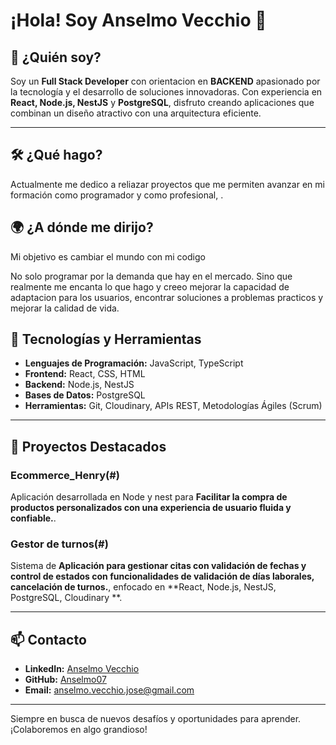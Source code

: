 # ¡Hola! Soy Anselmo Vecchio 👋

## 🧑 ¿Quién soy?

Soy un **Full Stack Developer** con orientacion en **BACKEND** apasionado por la tecnología y el desarrollo de soluciones innovadoras. Con experiencia en **React, Node.js, NestJS** y **PostgreSQL**, disfruto creando aplicaciones que combinan un diseño atractivo con una arquitectura eficiente.

---

## 🛠️ ¿Qué hago?
Actualmente me dedico a reliazar proyectos que me permiten avanzar en mi formación como programador y como profesional, . 

## 🌍 ¿A dónde me dirijo?
Mi objetivo es cambiar el mundo con mi codigo

No solo programar por la demanda que hay en el mercado. Sino que realmente me encanta lo que hago y creeo mejorar la capacidad de adaptacion para los usuarios, encontrar soluciones a problemas practicos y mejorar la calidad de vida. 


## 🚀 Tecnologías y Herramientas

- **Lenguajes de Programación:** JavaScript, TypeScript
- **Frontend:** React, CSS, HTML
- **Backend:** Node.js, NestJS
- **Bases de Datos:** PostgreSQL
- **Herramientas:** Git, Cloudinary, APIs REST, Metodologías Ágiles (Scrum)

---

## 💼 Proyectos Destacados

### Ecommerce_Henry(#)
Aplicación desarrollada en Node y nest para **Facilitar la compra de productos personalizados con una experiencia de usuario fluida y confiable.**.

### Gestor de turnos(#)
Sistema de **Aplicación para gestionar citas con validación de fechas y control de estados con funcionalidades de validación de días laborales, cancelación de turnos.**, enfocado en **React, Node.js, NestJS, PostgreSQL, Cloudinary **.

---

## 📫 Contacto
- **LinkedIn:** [Anselmo Vecchio](https://www.linkedin.com/in/anselmo-vecchio-26bb312b9/)
- **GitHub:** [Anselmo07](https://github.com/tuusuario)
- **Email:** anselmo.vecchio.jose@gmail.com

---

Siempre en busca de nuevos desafíos y oportunidades para aprender. ¡Colaboremos en algo grandioso!

